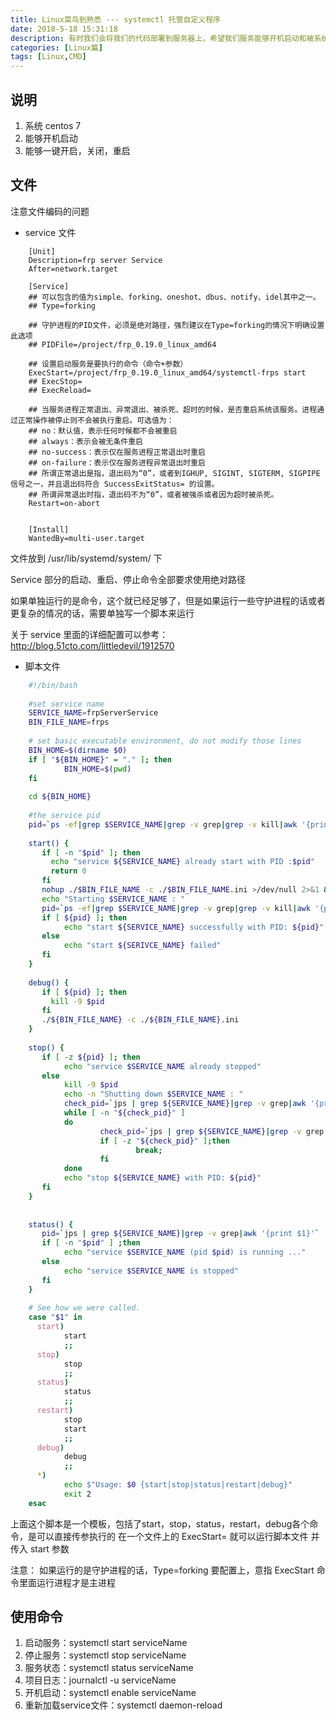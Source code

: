 ```yaml
---
title: Linux菜鸟到熟悉 --- systemctl 托管自定义程序
date: 2018-5-18 15:31:18
description: 有时我们会将我们的代码部署到服务器上，希望我们服务能够开机启动和被系统托管
categories: [Linux篇]
tags: [Linux,CMD]
---
```


<!-- more -->
## 说明
1. 系统 centos 7
2. 能够开机启动
3. 能够一键开启，关闭，重启

## 文件
注意文件编码的问题

- service 文件

``` shell
    [Unit]
    Description=frp server Service
    After=network.target
    
    [Service]
    ## 可以包含的值为simple、forking、oneshot、dbus、notify、idel其中之一。
    ## Type=forking
    
    ## 守护进程的PID文件，必须是绝对路径，强烈建议在Type=forking的情况下明确设置此选项
    ## PIDFile=/project/frp_0.19.0_linux_amd64
    
    ## 设置启动服务是要执行的命令（命令+参数）
    ExecStart=/project/frp_0.19.0_linux_amd64/systemctl-frps start
    ## ExecStop=
    ## ExecReload=
    
    ## 当服务进程正常退出、异常退出、被杀死、超时的时候，是否重启系统该服务。进程通过正常操作被停止则不会被执行重启。可选值为：
    ## no：默认值，表示任何时候都不会被重启
    ## always：表示会被无条件重启
    ## no-success：表示仅在服务进程正常退出时重启
    ## on-failure：表示仅在服务进程异常退出时重启
    ## 所谓正常退出是指，退出码为“0”，或者到IGHUP, SIGINT, SIGTERM, SIGPIPE 信号之一，并且退出码符合 SuccessExitStatus= 的设置。
    ## 所谓异常退出时指，退出码不为“0”，或者被强杀或者因为超时被杀死。
    Restart=on-abort
    
    
    [Install]
    WantedBy=multi-user.target
```

文件放到 /usr/lib/systemd/system/ 下

Service 部分的启动、重启、停止命令全部要求使用绝对路径

如果单独运行的是命令，这个就已经足够了，但是如果运行一些守护进程的话或者更复杂的情况的话，需要单独写一个脚本来运行

关于 service 里面的详细配置可以参考： http://blog.51cto.com/littledevil/1912570 

- 脚本文件

``` bash
    #!/bin/bash
    
    #set service name
    SERVICE_NAME=frpServerService
    BIN_FILE_NAME=frps
    
    # set basic executable environment, do not modify those lines
    BIN_HOME=$(dirname $0)
    if [ "${BIN_HOME}" = "." ]; then
            BIN_HOME=$(pwd)
    fi
    
    cd ${BIN_HOME}
    
    #the service pid
    pid=`ps -ef|grep $SERVICE_NAME|grep -v grep|grep -v kill|awk '{print $2}'`
    
    start() {
       if [ -n "$pid" ]; then
         echo "service ${SERVICE_NAME} already start with PID :$pid"
         return 0
       fi
       nohup ./$BIN_FILE_NAME -c ./$BIN_FILE_NAME.ini >/dev/null 2>&1 & 
       echo "Starting $SERVICE_NAME : "
       pid=`ps -ef|grep $SERVICE_NAME|grep -v grep|grep -v kill|awk '{print $2}'`
       if [ ${pid} ]; then
            echo "start ${SERVICE_NAME} successfully with PID: ${pid}"
       else
            echo "start ${SERIVCE_NAME} failed"
       fi
    }
    
    debug() {
       if [ ${pid} ]; then
         kill -9 $pid
       fi
       ./${BIN_FILE_NAME} -c ./${BIN_FILE_NAME}.ini
    }
    
    stop() {
       if [ -z ${pid} ]; then
            echo "service $SERVICE_NAME already stopped"
       else
            kill -9 $pid
            echo -n "Shutting down $SERVICE_NAME : "
            check_pid=`jps | grep ${SERVICE_NAME}|grep -v grep|awk '{print $1}'`
            while [ -n "${check_pid}" ]
            do
                    check_pid=`jps | grep ${SERVICE_NAME}|grep -v grep|awk '{print $1}'`
                    if [ -z "${check_pid}" ];then
                            break;
                    fi
            done
            echo "stop ${SERVICE_NAME} with PID: ${pid}"
       fi
    }
    
    
    status() {
       pid=`jps | grep ${SERVICE_NAME}|grep -v grep|awk '{print $1}'`
       if [ -n "$pid" ] ;then
            echo "service $SERVICE_NAME (pid $pid) is running ..."
       else
            echo "service $SERVICE_NAME is stopped"
       fi
    }
    
    # See how we were called.
    case "$1" in
      start)
            start
            ;;
      stop)
            stop
            ;;
      status)
            status
            ;;
      restart)
            stop
            start
            ;;
      debug)
            debug
            ;;
      *)
            echo $"Usage: $0 {start|stop|status|restart|debug}"
            exit 2
    esac
```

上面这个脚本是一个模板，包括了start，stop，status，restart，debug各个命令，是可以直接传参执行的
在一个文件上的 ExecStart= 就可以运行脚本文件 并传入 start 参数

注意： 如果运行的是守护进程的话，Type=forking 要配置上，意指 ExecStart 命令里面运行进程才是主进程

## 使用命令
1. 启动服务：systemctl start serviceName
2. 停止服务：systemctl stop serviceName
3. 服务状态：systemctl status serviceName
4. 项目日志：journalctl -u serviceName
5. 开机启动：systemctl enable serviceName
6. 重新加载service文件：systemctl daemon-reload